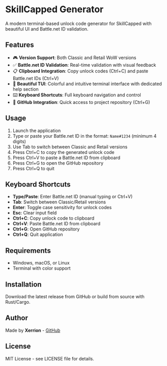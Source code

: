# SkillCapped Generator

A modern terminal-based unlock code generator for SkillCapped with beautiful UI and Battle.net ID validation.

## Features

- 🎮 **Version Support**: Both Classic and Retail WoW versions
- ✅ **Battle.net ID Validation**: Real-time validation with visual feedback
- 📋 **Clipboard Integration**: Copy unlock codes (Ctrl+C) and paste Battle.net IDs (Ctrl+V)
- 🎨 **Beautiful TUI**: Colorful and intuitive terminal interface with dedicated help section
- ⌨️ **Keyboard Shortcuts**: Full keyboard navigation and control
- 🔗 **GitHub Integration**: Quick access to project repository (Ctrl+G)

## Usage

1. Launch the application
2. Type or paste your Battle.net ID in the format: `Name#1234` (minimum 4 digits)
3. Use Tab to switch between Classic and Retail versions
4. Press Ctrl+C to copy the generated unlock code
5. Press Ctrl+V to paste a Battle.net ID from clipboard
6. Press Ctrl+G to open the GitHub repository
7. Press Ctrl+Q to quit

## Keyboard Shortcuts

- **Type/Paste**: Enter Battle.net ID (manual typing or Ctrl+V)
- **Tab**: Switch between Classic/Retail versions
- **Enter**: Toggle case sensitivity for unlock codes
- **Esc**: Clear input field
- **Ctrl+C**: Copy unlock code to clipboard
- **Ctrl+V**: Paste Battle.net ID from clipboard
- **Ctrl+G**: Open GitHub repository
- **Ctrl+Q**: Quit application

## Requirements

- Windows, macOS, or Linux
- Terminal with color support

## Installation

Download the latest release from GitHub or build from source with Rust/Cargo.

## Author

Made by **Xerrion** - [GitHub](https://github.com/Xerrion)

## License

MIT License - see LICENSE file for details.

